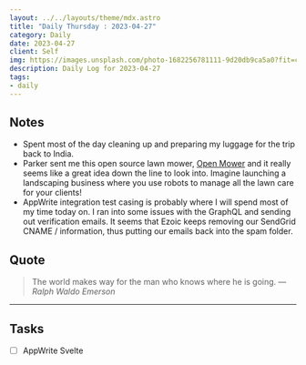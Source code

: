 ```yaml
---
layout: ../../layouts/theme/mdx.astro
title: "Daily Thursday : 2023-04-27"
category: Daily
date: 2023-04-27
client: Self
img: https://images.unsplash.com/photo-1682256781111-9d20db9ca5a0?fit=crop&q=85&w=1400&h=700
description: Daily Log for 2023-04-27
tags:
- daily
---
```


## Notes

- Spent most of the day cleaning up and preparing my luggage for the trip back to India.
- Parker sent me this open source lawn mower, [Open Mower](https://github.com/ClemensElflein/OpenMower) and it really seems like a great idea down the line to look into. Imagine launching a landscaping business where you use robots to manage all the lawn care for your clients!
- AppWrite integration test casing is probably where I will spend most of my time today on. I ran into some issues with the GraphQL and sending out verification emails. It seems that Ezoic keeps removing our SendGrid CNAME / information, thus putting our emails back into the spam folder.

## Quote

> The world makes way for the man who knows where he is going.
> — <cite>Ralph Waldo Emerson</cite>

---

## Tasks

- [ ] AppWrite Svelte